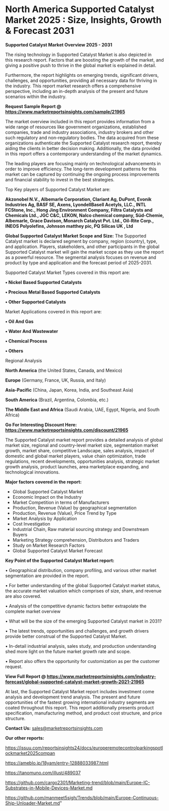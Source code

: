 # North America Supported Catalyst Market 2025 : Size, Insights, Growth & Forecast 2031

<Strong> Supported Catalyst Market Overview 2025 - 2031</strong>

The rising technology in Supported Catalyst Market is also depicted in this research report. Factors that are boosting the growth of the market, and giving a positive push to thrive in the global market is explained in detail.

Furthermore, the report highlights on emerging trends, significant drivers, challenges, and opportunities, providing all necessary data for thriving in the industry. This report market research offers a comprehensive perspective, including an in-depth analysis of the present and future scenarios within the industry.

<strong>Request Sample Report @ <a href=https://www.marketreportsinsights.com/sample/21965>https://www.marketreportsinsights.com/sample/21965</a></strong>

The market overview included in this report provides information from a wide range of resources like government organizations, established companies, trade and industry associations, industry brokers and other such regulatory and non-regulatory bodies. The data acquired from these organizations authenticate the Supported Catalyst research report, thereby aiding the clients in better decision making. Additionally, the data provided in this report offers a contemporary understanding of the market dynamics.

The leading players are focusing mainly on technological advancements in order to improve efficiency. The long-term development patterns for this market can be captured by continuing the ongoing process improvements and financial stability to invest in the best strategies.

Top Key players of Supported Catalyst Market are:

<strong>Akzonobel N.V., Albemarle Corporation, Clariant Ag, DuPont, Evonik Industries Ag, BASF SE, Axens, LyondellBasell Acetyls, LLC., INTL FCStone, Inc., Hong Jing Environment Company, Filtra Catalysts and Chemicals Ltd., JGC C&C, LEKON, Nalco chemical company, Süd-Chemie, Albemarle, Grace Davison, Monarch Catalyst Pvt. Ltd., Oil-Rite Corp., INEOS Polyolefins, Johnson matthey pic, PQ Silicas UK , Ltd</strong>

<strong><b>Global Supported Catalyst Market Scope and Size:</b></strong>
The Supported Catalyst market is declared segment by company, region (country), type, and application. Players, stakeholders, and other participants in the global Supported Catalyst market will gain the market scope as they use the report as a powerful resource. The segmental analysis focuses on revenue and product by type and application and the forecast period of 2025-2031.

Supported Catalyst Market Types covered in this report are:

<strong>• Nickel Based Supported Catalysts

• Precious Metal Based Supported Catalysts

• Other Supported Catalysts</strong>

Market Applications covered in this report are:

<strong>• Oil And Gas

• Water And Wastewater

• Chemical Process

• Others</strong> 

Regional Analysis

<strong>North America</strong> (the United States, Canada, and Mexico)

<strong>Europe</strong> (Germany, France, UK, Russia, and Italy)

<strong>Asia-Pacific</strong> (China, Japan, Korea, India, and Southeast Asia)

<strong>South America</strong> (Brazil, Argentina, Colombia, etc.)

<strong>The Middle East and Africa</strong> (Saudi Arabia, UAE, Egypt, Nigeria, and South Africa)

<strong>Go For Interesting Discount Here: <a href=https://www.marketreportsinsights.com/discount/21965>https://www.marketreportsinsights.com/discount/21965</a></strong>

The Supported Catalyst market report provides a detailed analysis of global market size, regional and country-level market size, segmentation market growth, market share, competitive Landscape, sales analysis, impact of domestic and global market players, value chain optimization, trade regulations, recent developments, opportunities analysis, strategic market growth analysis, product launches, area marketplace expanding, and technological innovations.

<strong><b>Major factors covered in the report:</b></strong>
<ul>
  <li>Global Supported Catalyst Market </li>
  <li>Economic Impact on the Industry</li>
  <li>Market Competition in terms of Manufacturers</li>
  <li>Production, Revenue (Value) by geographical segmentation</li>
  <li>Production, Revenue (Value), Price Trend by Type</li>
  <li>Market Analysis by Application</li>
  <li>Cost Investigation</li>
  <li>Industrial Chain, Raw material sourcing strategy and Downstream Buyers</li>
  <li>Marketing Strategy comprehension, Distributors and Traders</li>
  <li>Study on Market Research Factors</li>
  <li>Global Supported Catalyst Market Forecast</li>
</ul>

<strong><b>Key Point of the Supported Catalyst Market report:</b></strong>

• Geographical distribution, company profiling, and various other market segmentation are provided in the report.

• For better understanding of the global Supported Catalyst market status, the accurate market valuation which comprises of size, share, and revenue are also covered.

• Analysis of the competitive dynamic factors better extrapolate the complete market overview

• What will be the size of the emerging Supported Catalyst market in 2031?

• The latest trends, opportunities and challenges, and growth drivers provide better construal of the Supported Catalyst Market.

• In-detail industrial analysis, sales study, and production understanding shed more light on the future market growth rate and scope.

• Report also offers the opportunity for customization as per the customer request.

<strong><b>View Full Report @ <a href=https://www.marketreportsinsights.com/industry-forecast/global-supported-catalyst-market-growth-2021-21965>https://www.marketreportsinsights.com/industry-forecast/global-supported-catalyst-market-growth-2021-21965</a></b></strong>


At last, the Supported Catalyst Market report includes investment come analysis and development trend analysis. The present and future opportunities of the fastest growing international industry segments are coated throughout this report. This report additionally presents product specification, manufacturing method, and product cost structure, and price structure.

<strong>Contact Us:</strong>
sales@marketreportsinsights.com

<strong>Our other reports:</strong>

<a href=https://issuu.com/reportsinsights24/docs/europeremotecontrolparkingspotlockmarket2025compan>https://issuu.com/reportsinsights24/docs/europeremotecontrolparkingspotlockmarket2025compan</a>

<a href=https://ameblo.jp/18yam/entry-12888033987.html>https://ameblo.jp/18yam/entry-12888033987.html</a>

<a href=https://tanomuno.com/illust/489037>https://tanomuno.com/illust/489037</a>

<a href=https://github.com/cargo2301/Marketing-trend/blob/main/Europe-IC-Substrates-in-Mobile-Devices-Market.md>https://github.com/cargo2301/Marketing-trend/blob/main/Europe-IC-Substrates-in-Mobile-Devices-Market.md</a>

<a href=https://github.com/manmeet5sigh/Trends/blob/main/Europe-Continuous-Ship-Unloader-Market.md>https://github.com/manmeet5sigh/Trends/blob/main/Europe-Continuous-Ship-Unloader-Market.md</a>"
